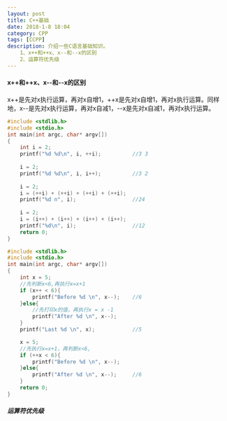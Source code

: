 ```yaml
---
layout: post
title: C++基础
date: 2018-1-8 18:04
category: CPP
tags: [CCPP]
description: 介绍一些C语言基础知识。
    1、x++和++x、x--和--x的区别
    2、运算符优先级
---
```




#### x++和++x、x--和--x的区别

x++是先对x执行运算，再对x自增1，++x是先对x自增1，再对x执行运算。同样地，x--是先对x执行运算，再对x自减1，--x是先对x自减1，再对x执行运算。

```C
#include <stdlib.h>
#include <stdio.h>
int main(int argc, char* argv[])
{
	int i = 2; 
	printf("%d %d\n", i, ++i);			//3 3
	
    i = 2;
	printf("%d %d\n", i, i++);			//3 2
	
    i = 2;
	i = (++i) + (++i) + (++i) + (++i);
	printf("%d n", i);					//24
    
    i = 2;
	i = (i++) + (i++) + (i++) + (i++);
	printf("%d\n", i);					//12
	return 0;
}
```



```C
#include <stdlib.h>
#include <stdio.h>
int main(int argc, char* argv[])
{
	int x = 5;
	//先判断x<6,再执行x=x+1
	if (x++ < 6){
		printf("Before %d \n", x--);	//6
	}else{
        //先打印x的值，再执行x = x -1
		printf("After %d \n", x--);
	}
	printf("Last %d \n", x);			//5

	x = 5;
	//先执行x=x+1，再判断x<6,
	if (++x < 6){
		printf("Before %d \n", x--);
	}else{
		printf("After %d \n", x--);		//6
	}
	return 0;
}
```

##### 运算符优先级

